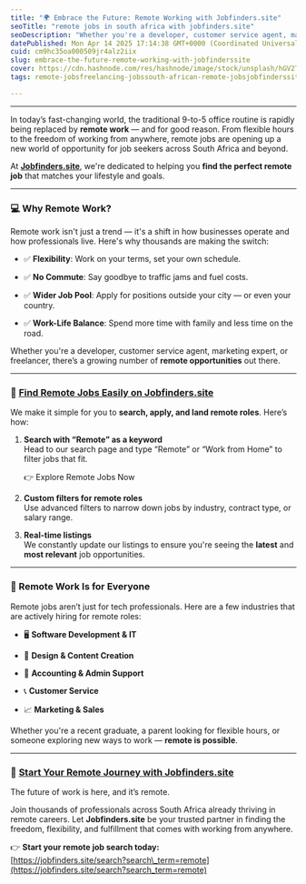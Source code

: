 ```yaml
---
title: "🌍 Embrace the Future: Remote Working with Jobfinders.site"
seoTitle: "remote jobs in south africa with jobfinders.site"
seoDescription: "Whether you're a developer, customer service agent, marketing expert, or freelancer, there’s a growing number of remote opportunities out there"
datePublished: Mon Apr 14 2025 17:14:38 GMT+0000 (Coordinated Universal Time)
cuid: cm9hc35oa000509jr4alz2iix
slug: embrace-the-future-remote-working-with-jobfinderssite
cover: https://cdn.hashnode.com/res/hashnode/image/stock/unsplash/hGV2TfOh0ns/upload/1f221d70661cb14abf6ff73d6ec7c316.png
tags: remote-jobsfreelancing-jobssouth-african-remote-jobsjobfinderssite-remote-j

---
```


---

In today’s fast-changing world, the traditional 9-to-5 office routine is rapidly being replaced by **remote work** — and for good reason. From flexible hours to the freedom of working from anywhere, remote jobs are opening up a new world of opportunity for job seekers across South Africa and beyond.

At [**Jobfinders.site**](https://jobfinders.site), we're dedicated to helping you **find the perfect remote job** that matches your lifestyle and goals.

---

### 💻 Why Remote Work?

Remote work isn't just a trend — it's a shift in how businesses operate and how professionals live. Here's why thousands are making the switch:

* ✅ **Flexibility**: Work on your terms, set your own schedule.
    
* ✅ **No Commute**: Say goodbye to traffic jams and fuel costs.
    
* ✅ **Wider Job Pool**: Apply for positions outside your city — or even your country.
    
* ✅ **Work-Life Balance**: Spend more time with family and less time on the road.
    

Whether you're a developer, customer service agent, marketing expert, or freelancer, there’s a growing number of **remote opportunities** out there.

---

### 🔎 [Find Remote Jobs Easily on Jobfinders.site](https://jobfinders.site/search?search_term=remote)

We make it simple for you to **search, apply, and land remote roles**. Here’s how:

1. **Search with “Remote” as a keyword**  
    Head to our search page and type “Remote” or “Work from Home” to filter jobs that fit.
    
    👉 Explore Remote Jobs Now
    
2. **Custom filters for remote roles**  
    Use advanced filters to narrow down jobs by industry, contract type, or salary range.
    
3. **Real-time listings**  
    We constantly update our listings to ensure you're seeing the **latest** and **most relevant** job opportunities.
    

---

### 👥 Remote Work Is for Everyone

Remote jobs aren’t just for tech professionals. Here are a few industries that are actively hiring for remote roles:

* 🖥️ **Software Development & IT**
    
* 🎨 **Design & Content Creation**
    
* 🧾 **Accounting & Admin Support**
    
* 📞 **Customer Service**
    
* 📈 **Marketing & Sales**
    

Whether you're a recent graduate, a parent looking for flexible hours, or someone exploring new ways to work — **remote is possible**.

---

### 🚀 [Start Your Remote Journey with Jobfinders.site](https://jobfinders.site/search?search_term=remote)

The future of work is here, and it’s remote.

Join thousands of professionals across South Africa already thriving in remote careers. Let **Jobfinders.site** be your trusted partner in finding the freedom, flexibility, and fulfillment that comes with working from anywhere.

👉 **Start your remote job search today:**  
[https://jobfinders.site/search?search\_term=remote](https://jobfinders.site/search?search_term=remote)